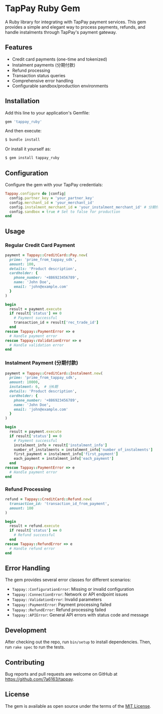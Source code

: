 # TapPay Ruby Gem

A Ruby library for integrating with TapPay payment services. This gem provides a simple and elegant way to process payments, refunds, and handle instalments through TapPay's payment gateway.

## Features

- Credit card payments (one-time and tokenized)
- Instalment payments (分期付款)
- Refund processing
- Transaction status queries
- Comprehensive error handling
- Configurable sandbox/production environments

## Installation

Add this line to your application's Gemfile:

```ruby
gem 'tappay_ruby'
```

And then execute:

```bash
$ bundle install
```

Or install it yourself as:

```bash
$ gem install tappay_ruby
```

## Configuration

Configure the gem with your TapPay credentials:

```ruby
Tappay.configure do |config|
  config.partner_key = 'your_partner_key'
  config.merchant_id = 'your_merchant_id'
  config.instalment_merchant_id = 'your_instalment_merchant_id' # 分期付款用
  config.sandbox = true # Set to false for production
end
```

## Usage

### Regular Credit Card Payment

```ruby
payment = Tappay::CreditCard::Pay.new(
  prime: 'prime_from_tappay_sdk',
  amount: 100,
  details: 'Product description',
  cardholder: {
    phone_number: '+886923456789',
    name: 'John Doe',
    email: 'john@example.com'
  }
)

begin
  result = payment.execute
  if result['status'] == 0
    # Payment successful
    transaction_id = result['rec_trade_id']
  end
rescue Tappay::PaymentError => e
  # Handle payment error
rescue Tappay::ValidationError => e
  # Handle validation error
end
```

### Instalment Payment (分期付款)

```ruby
payment = Tappay::CreditCard::Instalment.new(
  prime: 'prime_from_tappay_sdk',
  amount: 10000,
  instalment: 6,  # 分6期
  details: 'Product description',
  cardholder: {
    phone_number: '+886923456789',
    name: 'John Doe',
    email: 'john@example.com'
  }
)

begin
  result = payment.execute
  if result['status'] == 0
    # Payment successful
    instalment_info = result['instalment_info']
    number_of_instalments = instalment_info['number_of_instalments']
    first_payment = instalment_info['first_payment']
    each_payment = instalment_info['each_payment']
  end
rescue Tappay::PaymentError => e
  # Handle payment error
end
```

### Refund Processing

```ruby
refund = Tappay::CreditCard::Refund.new(
  transaction_id: 'transaction_id_from_payment',
  amount: 100
)

begin
  result = refund.execute
  if result['status'] == 0
    # Refund successful
  end
rescue Tappay::RefundError => e
  # Handle refund error
end
```

## Error Handling

The gem provides several error classes for different scenarios:

- `Tappay::ConfigurationError`: Missing or invalid configuration
- `Tappay::ConnectionError`: Network or API endpoint issues
- `Tappay::ValidationError`: Invalid parameters
- `Tappay::PaymentError`: Payment processing failed
- `Tappay::RefundError`: Refund processing failed
- `Tappay::APIError`: General API errors with status code and message

## Development

After checking out the repo, run `bin/setup` to install dependencies. Then, run `rake spec` to run the tests.

## Contributing

Bug reports and pull requests are welcome on GitHub at https://github.com/7a6163/tappay.

## License

The gem is available as open source under the terms of the [MIT License](https://opensource.org/licenses/MIT).
